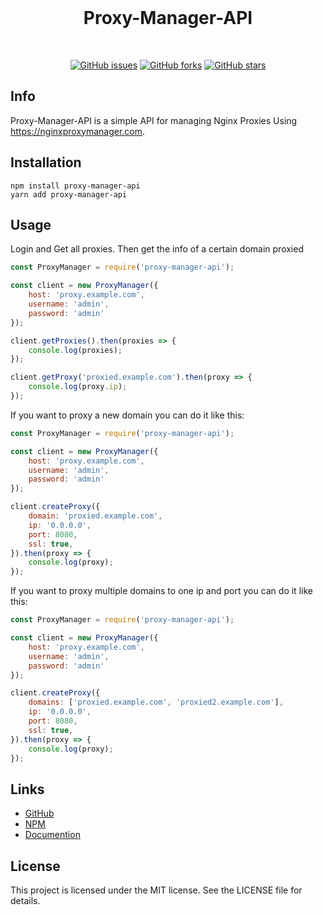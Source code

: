 <div align="center">
    <br />
    <p>
    <h1> Proxy-Manager-API </h1>
    </p>
    <br />
    <p>
        <a href="https://github.com/Darker-Ink/Nginx-Proxy-Manger-API/issues"><img alt="GitHub issues" src="https://img.shields.io/github/issues/Darker-Ink/Nginx-Proxy-Manger-API"></a>
        <a href="https://github.com/Darker-Ink/Nginx-Proxy-Manger-API/network"><img alt="GitHub forks" src="https://img.shields.io/github/forks/Darker-Ink/Nginx-Proxy-Manger-API"></a>
        <a href="https://github.com/Darker-Ink/Nginx-Proxy-Manger-API/stargazers"><img alt="GitHub stars" src="https://img.shields.io/github/stars/Darker-Ink/Nginx-Proxy-Manger-API"></a>
    </p>
</div>

## Info
Proxy-Manager-API is a simple API for managing Nginx Proxies Using https://nginxproxymanager.com.



## Installation

    
```sh-session
npm install proxy-manager-api
yarn add proxy-manager-api
```

## Usage

Login and Get all proxies. Then get the info of a certain domain proxied
```javascript
const ProxyManager = require('proxy-manager-api');

const client = new ProxyManager({
    host: 'proxy.example.com',
    username: 'admin',
    password: 'admin'
});

client.getProxies().then(proxies => {
    console.log(proxies);
});

client.getProxy('proxied.example.com').then(proxy => {
    console.log(proxy.ip);
});
```

If you want to proxy a new domain you can do it like this:
```javascript
const ProxyManager = require('proxy-manager-api');

const client = new ProxyManager({
    host: 'proxy.example.com',
    username: 'admin',
    password: 'admin'
});

client.createProxy({
    domain: 'proxied.example.com',
    ip: '0.0.0.0',
    port: 8080,
    ssl: true,
}).then(proxy => {
    console.log(proxy);
});
```

If you want to proxy multiple domains to one ip and port you can do it like this:
```javascript
const ProxyManager = require('proxy-manager-api');

const client = new ProxyManager({
    host: 'proxy.example.com',
    username: 'admin',
    password: 'admin'
});

client.createProxy({
    domains: ['proxied.example.com', 'proxied2.example.com'],
    ip: '0.0.0.0',
    port: 8080,
    ssl: true,
}).then(proxy => {
    console.log(proxy);
});
```

## Links
- [GitHub](https://github.com/Darker-Ink/Nginx-Proxy-Manger-API)
- [NPM](https://www.npmjs.com/package/proxy-manager-api)
- [Documention](https://docs.cattologs.cloud    )

## License
This project is licensed under the MIT license. See the LICENSE file for details.